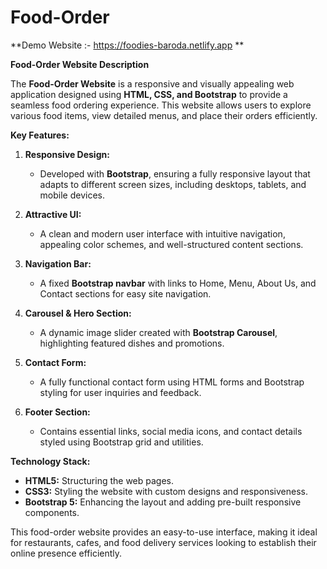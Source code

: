 # Food-Order
**Demo Website :- https://foodies-baroda.netlify.app **

**Food-Order Website Description**  

The **Food-Order Website** is a responsive and visually appealing web application designed using **HTML, CSS, and Bootstrap** to provide a seamless food ordering experience. This website allows users to explore various food items, view detailed menus, and place their orders efficiently.  

**Key Features:**  

1. **Responsive Design:**  
   - Developed with **Bootstrap**, ensuring a fully responsive layout that adapts to different screen sizes, including desktops, tablets, and mobile devices.  
   
2. **Attractive UI:**  
   - A clean and modern user interface with intuitive navigation, appealing color schemes, and well-structured content sections.  


3. **Navigation Bar:**  
   - A fixed **Bootstrap navbar** with links to Home, Menu, About Us, and Contact sections for easy site navigation.  

4. **Carousel & Hero Section:**  
   - A dynamic image slider created with **Bootstrap Carousel**, highlighting featured dishes and promotions.  

5. **Contact Form:**  
   - A fully functional contact form using HTML forms and Bootstrap styling for user inquiries and feedback.  

6. **Footer Section:**  
   - Contains essential links, social media icons, and contact details styled using Bootstrap grid and utilities.  



**Technology Stack:**  
- **HTML5:** Structuring the web pages.  
- **CSS3:** Styling the website with custom designs and responsiveness.  
- **Bootstrap 5:** Enhancing the layout and adding pre-built responsive components.  

This food-order website provides an easy-to-use interface, making it ideal for restaurants, cafes, and food delivery services looking to establish their online presence efficiently.
